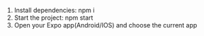 1. Install dependencies: npm i
2. Start the project: npm start
3. Open your Expo app(Android/IOS) and choose the current app